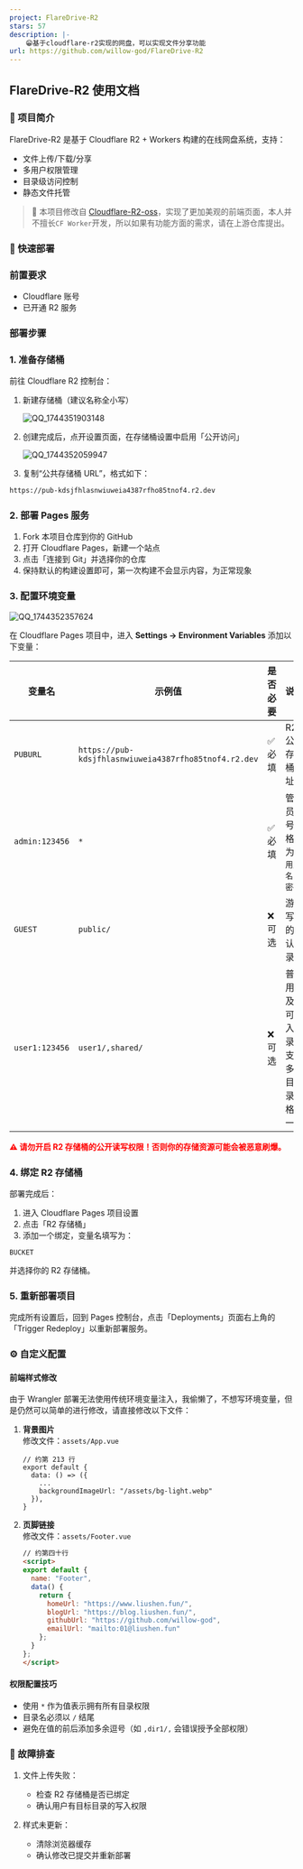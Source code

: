 ```yaml
---
project: FlareDrive-R2
stars: 57
description: |-
    😁基于cloudflare-r2实现的网盘，可以实现文件分享功能
url: https://github.com/willow-god/FlareDrive-R2
---
```


## FlareDrive-R2 使用文档

### 🌟 项目简介

FlareDrive-R2 是基于 Cloudflare R2 + Workers 构建的在线网盘系统，支持：
- 文件上传/下载/分享
- 多用户权限管理
- 目录级访问控制
- 静态文件托管

> 📌 本项目修改自 [Cloudflare-R2-oss](https://github.com/ljxi/Cloudflare-R2-oss)，实现了更加美观的前端页面，本人并不擅长`CF Worker`开发，所以如果有功能方面的需求，请在上游仓库提出。

### 🚀 快速部署

### 前置要求

- Cloudflare 账号
- 已开通 R2 服务

### 部署步骤

### 1. 准备存储桶

前往 Cloudflare R2 控制台：

1. 新建存储桶（建议名称全小写）

   ![QQ_1744351903148](docs/create-bucket.png)

2. 创建完成后，点开设置页面，在存储桶设置中启用「公开访问」

   ![QQ_1744352059947](docs/r2.dev.png)

3. 复制“公共存储桶 URL”，格式如下：

```txt
https://pub-kdsjfhlasnwiuweia4387rfho85tnof4.r2.dev
```

### 2. 部署 Pages 服务

1. Fork 本项目仓库到你的 GitHub
2. 打开 Cloudflare Pages，新建一个站点
3. 点击「连接到 Git」并选择你的仓库
4. 保持默认的构建设置即可，第一次构建不会显示内容，为正常现象

### 3. 配置环境变量

![QQ_1744352357624](docs/secret.png)

在 Cloudflare Pages 项目中，进入 **Settings → Environment Variables** 添加以下变量：

| 变量名         | 示例值                                                | 是否必要 | 说明                                           |
| -------------- | ----------------------------------------------------- | -------- | ---------------------------------------------- |
| `PUBURL`       | `https://pub-kdsjfhlasnwiuweia4387rfho85tnof4.r2.dev` | ✅ 必填   | R2 公共存储桶地址                              |
| `admin:123456` | `*`                                                   | ✅ 必填   | 管理员账号，格式为 `用户名:密码`               |
| `GUEST`        | `public/`                                             | ❌ 可选   | 游客写入的默认目录                             |
| `user1:123456` | `user1/,shared/`                                      | ❌ 可选   | 普通用户及其可写入目录，支持多个目录，格式一致 |

<p style="color: red !important; font-weight: bold;">
  ⚠️ 请勿开启 R2 存储桶的公开读写权限！否则你的存储资源可能会被恶意刷爆。
</p>

### 4. 绑定 R2 存储桶

部署完成后：

1. 进入 Cloudflare Pages 项目设置
2. 点击「R2 存储桶」
3. 添加一个绑定，变量名填写为：

```
BUCKET
```

并选择你的 R2 存储桶。

### 5. 重新部署项目

完成所有设置后，回到 Pages 控制台，点击「Deployments」页面右上角的「Trigger Redeploy」以重新部署服务。

### ⚙️ 自定义配置

#### 前端样式修改

由于 Wrangler 部署无法使用传统环境变量注入，我偷懒了，不想写环境变量，但是仍然可以简单的进行修改，请直接修改以下文件：

1. **背景图片**  
   修改文件：`assets/App.vue`  
   
   ```vue
   // 约第 213 行
   export default {
     data: () => ({
       ...
       backgroundImageUrl: "/assets/bg-light.webp"
     }),
   }
   ```
   
2. **页脚链接**  
   修改文件：`assets/Footer.vue`  
   
   ```html
   // 约第四十行
   <script>
   export default {
     name: "Footer",
     data() {
       return {
         homeUrl: "https://www.liushen.fun/",
         blogUrl: "https://blog.liushen.fun/",
         githubUrl: "https://github.com/willow-god",
         emailUrl: "mailto:01@liushen.fun"
       };
     }
   };
   </script>
   ```

#### 权限配置技巧

- 使用 `*` 作为值表示拥有所有目录权限
- 目录名必须以 `/` 结尾
- 避免在值的前后添加多余逗号（如 `,dir1/,` 会错误授予全部权限）

### 🔧 故障排查

1. 文件上传失败：
   - 检查 R2 存储桶是否已绑定
   - 确认用户有目标目录的写入权限

2. 样式未更新：
   - 清除浏览器缓存
   - 确认修改已提交并重新部署


